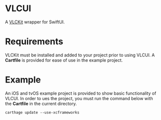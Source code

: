 # VLCUI

A [VLCKit](https://code.videolan.org/videolan/VLCKit) wrapper for SwiftUI.

# Requirements

VLCKit must be installed and added to your project prior to using VLCUI. A **Cartfile** is provided for ease of use in the example project.

# Example

An iOS and tvOS example project is provided to show basic functionality of VLCUI. In order to ues the project, you must run the command below with the **Cartfile** in the current directory.

```
carthage update --use-xcframeworks
```